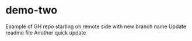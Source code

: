 # demo-two
Example of GH repo starting on remote side with new branch name
Update readme file
Another quick update
